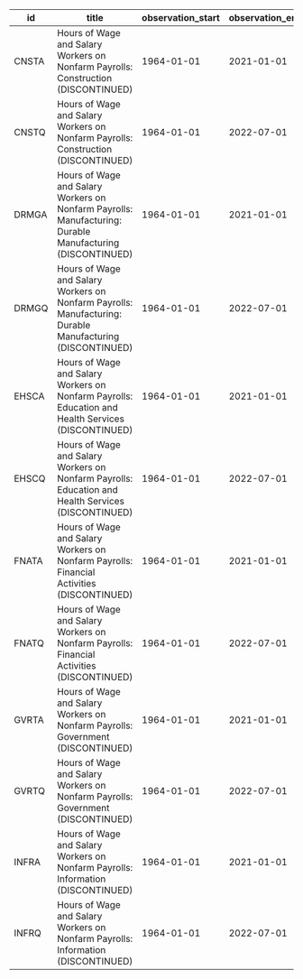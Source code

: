 | id    | title                                                                                                     | observation_start   | observation_end   |
|-------|-----------------------------------------------------------------------------------------------------------|---------------------|-------------------|
| CNSTA | Hours of Wage and Salary Workers on Nonfarm Payrolls: Construction (DISCONTINUED)                         | 1964-01-01          | 2021-01-01        |
| CNSTQ | Hours of Wage and Salary Workers on Nonfarm Payrolls: Construction (DISCONTINUED)                         | 1964-01-01          | 2022-07-01        |
| DRMGA | Hours of Wage and Salary Workers on Nonfarm Payrolls: Manufacturing: Durable Manufacturing (DISCONTINUED) | 1964-01-01          | 2021-01-01        |
| DRMGQ | Hours of Wage and Salary Workers on Nonfarm Payrolls: Manufacturing: Durable Manufacturing (DISCONTINUED) | 1964-01-01          | 2022-07-01        |
| EHSCA | Hours of Wage and Salary Workers on Nonfarm Payrolls: Education and Health Services (DISCONTINUED)        | 1964-01-01          | 2021-01-01        |
| EHSCQ | Hours of Wage and Salary Workers on Nonfarm Payrolls: Education and Health Services (DISCONTINUED)        | 1964-01-01          | 2022-07-01        |
| FNATA | Hours of Wage and Salary Workers on Nonfarm Payrolls: Financial Activities (DISCONTINUED)                 | 1964-01-01          | 2021-01-01        |
| FNATQ | Hours of Wage and Salary Workers on Nonfarm Payrolls: Financial Activities (DISCONTINUED)                 | 1964-01-01          | 2022-07-01        |
| GVRTA | Hours of Wage and Salary Workers on Nonfarm Payrolls: Government (DISCONTINUED)                           | 1964-01-01          | 2021-01-01        |
| GVRTQ | Hours of Wage and Salary Workers on Nonfarm Payrolls: Government (DISCONTINUED)                           | 1964-01-01          | 2022-07-01        |
| INFRA | Hours of Wage and Salary Workers on Nonfarm Payrolls: Information (DISCONTINUED)                          | 1964-01-01          | 2021-01-01        |
| INFRQ | Hours of Wage and Salary Workers on Nonfarm Payrolls: Information (DISCONTINUED)                          | 1964-01-01          | 2022-07-01        |